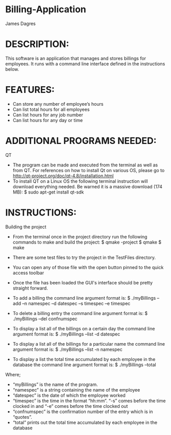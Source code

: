 Billing-Application
===================

James Dagres

DESCRIPTION:
=============

This software is an application that manages and stores billings for employees. It runs with a command line interface defined in the instructions below. 

FEATURES:
=============
* Can store any number of employee’s hours
* Can list total hours for all employees
* Can list hours for any job number
* Can list hours for any day or time

ADDITIONAL PROGRAMS NEEDED:
=======================================
QT
* The program can be made and executed from the terminal as well 
as from QT.
For references on how to install Qt on various OS, please go to
http://qt-project.org/doc/qt-4.8/installation.html
* To install QT on a Linux OS the following terminal instruction 
will download everything needed.
Be warned it is a massive download (174 MB):
$ sudo apt-get install qt-sdk

INSTRUCTIONS:
=======================================
Building the project
* From the terminal once in the project directory run the 
following commands to make and build the project:
$ qmake -project
$ qmake
$ make
* There are some test files to try the project in the TestFiles 
directory.
* You can open any of those file with the open button pinned to 
the quick access toolbar 
* Once the file has been loaded the GUI's interface should be 
pretty straight forward.

* To add a billing the command line argument format is:
$ ./myBillings –add  –n namespec  –d datespec –s  timespec  –e  timespec

* To delete a billing entry the command line argument format is:
$ ./myBillings –del confnumspec

* To display a list all of the billings on a certain day the command line argument format is:
$ ./myBillings –list -d datespec

* To display a list all of the billings for a particular name the command line argument format is:
$ ./myBillings –list -n namespec

* To display a list the total time accumulated by each employee in the database the command line argument format is:
$ ./myBillings –total

Where;
*  “myBillings” is the name of the program.
* “namespec”  is a string containing the name of the employee
* “datespec” is the date of which the employee worked
* “timespec” is the time in the format “hh:mm”. “-s” comes before the time clocked in and “-e” comes before the time clocked out
* “confnumspec” is the confirmation number of the entry which is in “quotes”.
* “total” prints out the total time accumulated by each employee in the database



